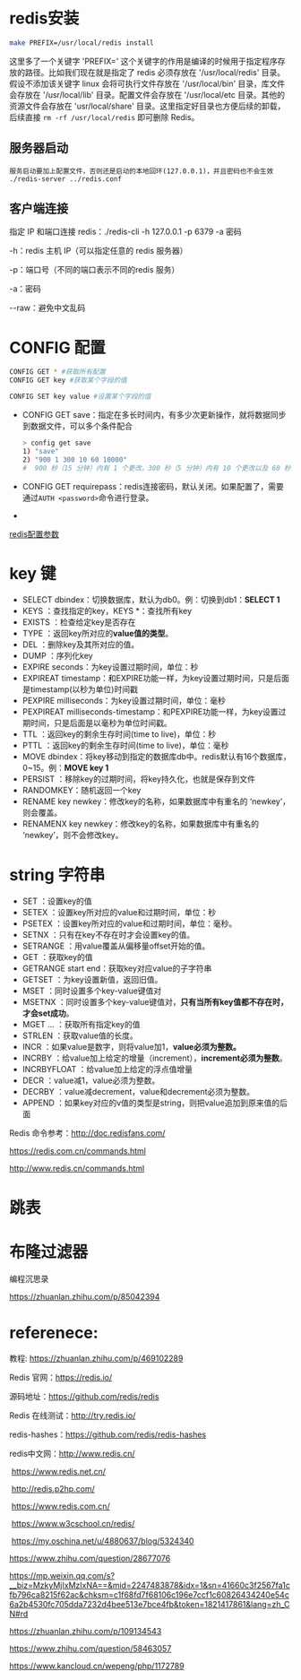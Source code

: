 # redis安装

```bash
make PREFIX=/usr/local/redis install
```

这里多了一个关键字 'PREFIX=' 这个关键字的作用是编译的时候用于指定程序存放的路径。比如我们现在就是指定了 redis 必须存放在 '/usr/local/redis' 目录。假设不添加该关键字 linux 会将可执行文件存放在 '/usr/local/bin' 目录，库文件会存放在 '/usr/local/lib' 目录。配置文件会存放在 '/usr/local/etc 目录。其他的资源文件会存放在 'usr/local/share' 目录。这里指定好目录也方便后续的卸载，后续直接 `rm -rf /usr/local/redis` 即可删除 Redis。

## 服务器启动

    服务启动要加上配置文件，否则还是启动的本地回环(127.0.0.1)，并且密码也不会生效
    ./redis-server ../redis.conf

## 客户端连接

指定 IP 和端口连接 redis：./redis-cli -h 127.0.0.1 -p 6379 -a 密码

-h：redis 主机 IP（可以指定任意的 redis 服务器）

-p：端口号（不同的端口表示不同的redis 服务）

-a：密码

--raw：避免中文乱码

# CONFIG 配置

```bash
CONFIG GET * #获取所有配置
CONFIG GET key #获取某个字段的值

CONFIG SET key value #设置某个字段的值
```

- CONFIG GET save：指定在多长时间内，有多少次更新操作，就将数据同步到数据文件，可以多个条件配合

  ```bash
  > config get save
  1) "save"
  2) "900 1 300 10 60 10000"
  #  900 秒（15 分钟）内有 1 个更改，300 秒（5 分钟）内有 10 个更改以及 60 秒内有 10000 个更改。
  ```

- CONFIG GET requirepass：redis连接密码，默认关闭。如果配置了，需要通过`AUTH <password>`命令进行登录。

- 

[redis配置参数](https://www.runoob.com/redis/redis-conf.html)



# key 键

- SELECT dbindex：切换数据库，默认为db0。例：切换到db1：**SELECT 1**
- KEYS <key>：查找指定的key，KEYS *：查找所有key
- EXISTS <key>：检查给定key是否存在
- TYPE <key>：返回key所对应的**value值的类型**。
- DEL <key>：删除key及其所对应的值。
- DUMP <key>：序列化key
- EXPIRE <key> seconds：为key设置过期时间，单位：秒
- EXPIREAT <key> timestamp：和EXPIRE功能一样，为key设置过期时间，只是后面是timestamp(以秒为单位)时间戳
- PEXPIRE <key> milliseconds：为key设置过期时间，单位：毫秒
- PEXPIREAT <key> milliseconds-timestamp：和PEXPIRE功能一样，为key设置过期时间，只是后面是以毫秒为单位时间戳。
- TTL <key>：返回key的剩余生存时间(time to live)，单位：秒
- PTTL <key>：返回key的剩余生存时间(time to live)，单位：毫秒
- MOVE <key> dbindex：将key移动到指定的数据库db中。redis默认有16个数据库，0~15。例：**MOVE key 1**
- PERSIST <key>：移除key的过期时间，将key持久化，也就是保存到文件
- RANDOMKEY：随机返回一个key
- RENAME key newkey：修改key的名称，如果数据库中有重名的 ‘newkey’，则会覆盖。
- RENAMENX key newkey：修改key的名称，如果数据库中有重名的 ‘newkey’，则不会修改key。



# string 字符串

- SET <key> <value>：设置key的值
- SETEX <key> <seconds> <value>：设置key所对应的value和过期时间，单位：秒
- PSETEX <key> <milliseconds> <value>：设置key所对应的value和过期时间，单位：毫秒。
- SETNX <key> <value>：只有在key不存在时才会设置key的值。
- SETRANGE <key> <offset> <value>：用value覆盖从偏移量offset开始的值。
- GET <key>：获取key的值
- GETRANGE <key> start end：获取key对应value的子字符串
- GETSET <key> <newvalue>：为key设置新值，返回旧值。
- MSET <key1> <value1> <key2> <value2>：同时设置多个key-value键值对
- MSETNX <key1> <value1> <key2> <value2>：同时设置多个key-value键值对，**只有当所有key值都不存在时，才会set成功**。
- MGET <key1> <key2> ... ：获取所有指定key的值
- STRLEN <key>：获取value值的长度。
- INCR <key>：如果value是数字，则将value加1，**value必须为整数。**
- INCRBY <key> <increment>：给value加上给定的增量（increment），**increment必须为整数**。
- INCRBYFLOAT <key> <increment>：给value加上给定的浮点值增量
- DECR <key>：value减1，value必须为整数。
- DECRBY <key> <decrement>：value减decrement，value和decrement必须为整数。
- APPEND <key> <value>：如果key对应的v值的类型是string，则把value追加到原来值的后面



Redis 命令参考：http://doc.redisfans.com/

https://redis.com.cn/commands.html

http://www.redis.cn/commands.html

















# 跳表

# 布隆过滤器

编程沉思录

https://zhuanlan.zhihu.com/p/85042394



# referenece:

教程: https://zhuanlan.zhihu.com/p/469102289

Redis 官网：https://redis.io/

源码地址：https://github.com/redis/redis

Redis 在线测试：http://try.redis.io/



redis-hashes：https://github.com/redis/redis-hashes

redis中文网：http://www.redis.cn/

​						https://www.redis.net.cn/

​						http://redis.p2hp.com/

​						https://www.redis.com.cn/

​						https://www.w3cschool.cn/redis/

​						https://my.oschina.net/u/4880637/blog/5324340



https://www.zhihu.com/question/28677076

https://mp.weixin.qq.com/s?__biz=MzkyMjIxMzIxNA==&mid=2247483878&idx=1&sn=41660c3f2567fa1cfb796ca8215f62ac&chksm=c1f68fd7f68106c196e7ccf1c60826434240e54c6a2b4530fc705dda7232d4bee513e7bce4fb&token=1821417861&lang=zh_CN#rd

https://zhuanlan.zhihu.com/p/109134543

https://www.zhihu.com/question/58463057

https://www.kancloud.cn/wepeng/php/1172789

